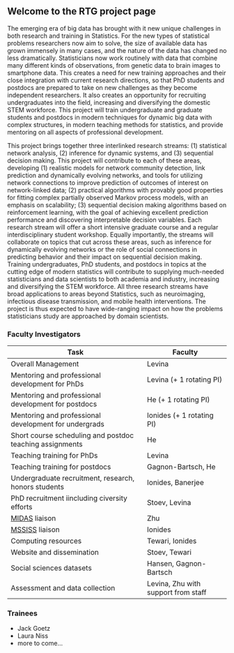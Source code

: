 ## Welcome to the RTG project page

The emerging era of big data has brought with it new unique challenges in both research and training in Statistics. For the new types of statistical problems researchers now aim to solve, the size of available data has grown immensely in many cases, and the nature of the data has changed no less dramatically. Statisticians now work routinely with data that combine many different kinds of observations, from genetic data to brain images to smartphone data. This creates a need for new training approaches and their close integration with current research directions, so that PhD students and postdocs are prepared to take on new challenges as they become independent researchers. It also creates an opportunity for recruiting undergraduates into the field, increasing and diversifying the domestic STEM workforce. This project will train undergraduate and graduate students and postdocs in modern techniques for dynamic big data with complex structures, in modern teaching methods for statistics, and provide mentoring on all aspects of professional development. 

This project brings together three interlinked research streams: (1) statistical network analysis, (2) inference for dynamic systems, and (3) sequential decision making. This project will contribute to each of these areas, developing (1) realistic models for network community detection, link prediction and dynamically evolving networks, and tools for utilizing network connections to improve prediction of outcomes of interest on network-linked data; (2) practical algorithms with provably good properties for fitting complex partially observed Markov process models, with an emphasis on scalability; (3) sequential decision making algorithms based on reinforcement learning, with the goal of achieving excellent prediction performance and discovering interpretable decision variables. Each research stream will offer a short intensive graduate course and a regular interdisciplinary student workshop. Equally importantly, the streams will collaborate on topics that cut across these areas, such as inference for dynamically evolving networks or the role of social connections in predicting behavior and their impact on sequential decision making. Training undergraduates, PhD students, and postdocs in topics at the cutting edge of modern statistics will contribute to supplying much-needed statisticians and data scientists to both academia and industry, increasing and diversifying the STEM workforce. All three research streams have broad applications to areas beyond Statistics, such as neuroimaging, infectious disease transmission, and mobile health interventions. The project is thus expected to have wide-ranging impact on how the problems statisticians study are approached by domain scientists.

### Faculty Investigators

Task | Faculty
-----|-----
Overall Management | Levina
Mentoring and professional development for PhDs | Levina (+ 1 rotating PI)
Mentoring and professional development for postdocs | He (+ 1 rotating PI)
Mentoring and professional development for undergrads | Ionides (+ 1 rotating PI)
Short course scheduling and postdoc teaching assignments | He
Teaching training for PhDs | Levina
Teaching training for postdocs | Gagnon-Bartsch, He
Undergraduate recruitment, research, honors students | Ionides, Banerjee
PhD recruitment iincluding civersity efforts | Stoev, Levina
[MIDAS](https://midas.umich.edu) liaison | Zhu
[MSSISS](https://sites.lsa.umich.edu/mssiss/) liaison | Ionides
Computing resources | Tewari, Ionides
Website and dissemination | Stoev, Tewari
Social sciences datasets | Hansen, Gagnon-Bartsch
Assessment and data collection | Levina, Zhu with support from staff


### Trainees

- Jack Goetz
- Laura Niss
- more to come...
